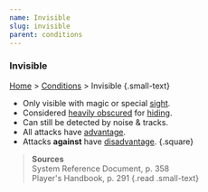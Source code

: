 ```yaml
---
name: Invisible
slug: invisible
parent: conditions
---
```

### Invisible
 [Home](dm-operations-center) > [Conditions](conditions) > Invisible {.small-text}

- Only visible with magic or special [sight](sight).
- Considered [heavily obscured](obscured) for [hiding](hiding).
- Can still be detected by noise & tracks.
- All attacks have [advantage](advantage-disadvantage).
- Attacks **against** have [disadvantage](disadvantage).
{.square}

> **Sources** <br/>
> System Reference Document, p. 358<br/>
> Player's Handbook, p. 291
{.read .small-text}